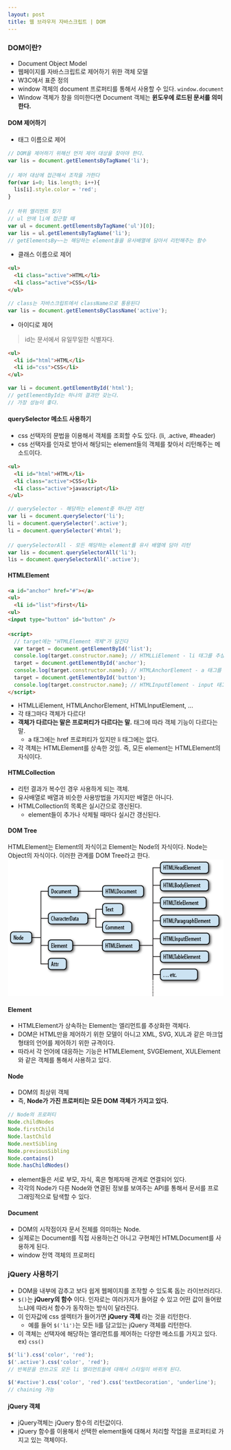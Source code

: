 ```yaml
---
layout: post
title: 웹 브라우저 자바스크립트 | DOM
---
```


### DOM이란?
- Document Object Model
- 웹페이지를 자바스크립트로 제어하기 위한 객체 모델
- W3C에서 표준 정의
- window 객체의 document 프로퍼티를 통해서 사용할 수 있다.
`window.document`
- Window 객체가 창을 의미한다면 Document 객체는 **윈도우에 로드된 문서를 의미한다.**

#### DOM 제어하기
- 태그 이름으로 제어

```javascript
// DOM을 제어하기 위해선 먼저 제어 대상을 찾아야 한다.
var lis = document.getElementsByTagName('li');

// 제어 대상에 접근해서 조작을 가한다
for(var i=0; lis.length; i++){
  lis[i].style.color = 'red';
}

// 하위 엘리먼트 찾기
// ul 안에 li에 접근할 때
var ul = document.getElementsByTagName('ul')[0];
var lis = ul.getElementsByTagName('li');
// getElementsBy~~는 해당하는 element들을 유사배열에 담아서 리턴해주는 함수
```

- 클래스 이름으로 제어
```html
<ul>
  <li class="active">HTML</li>
  <li class="active">CSS</li>
</ul>
```
```javascript
// class는 자바스크립트에서 className으로 통용된다
var lis = document.getElementsByClassName('active');
```

- 아이디로 제어
>id는 문서에서 유일무일한 식별자다.

```html
<ul>
  <li id="html">HTML</li>
  <li id="css">CSS</li>
</ul>
```
```javascript
var li = document.getElementById('html');
// getElementById는 하나의 결과만 갖는다.
// 가장 성능이 좋다.
```

#### querySelector 메소드 사용하기
- css 선택자의 문법을 이용해서 객체를 조회할 수도 있다. (li, .active, #header)
- css 선택자를 인자로 받아서 해당되는 element들의 객체를 찾아서 리턴해주는 메소드이다.

```html
<ul>
  <li id="html">HTML</li>
  <li class="active">CSS</li>
  <li class="active">javascript</li>
</ul>
```
```javascript
// querySelector - 해당하는 element중 하나만 리턴
var li = document.querySelector('li');
li = document.querySelector('.active');
li = document.querySelector('#html');

// querySelectorAll - 모든 해당하는 element를 유사 배열에 담아 리턴
var lis = document.querySelectorAll('li');
lis = document.querySelectorAll('.active');
```

#### HTMLElement
```HTML
<a id="anchor" href="#"></a>
<ul>
  <li id="list">first</li>
<ul>
<input type="button" id="button" />

<script>
  // target에는 "HTMLElement 객체"가 담긴다
  var target = document.getElementById('list');
  console.log(target.constructor.name); // HTMLLiElement - li 태그를 추상화한 객체의 이름
  target = document.getElementById('anchor');
  console.log(target.constructor.name); // HTMLAnchorElement - a 태그를 추상화한 객체의 이름
  target = document.getElementById('button');
  console.log(target.constructor.name); // HTMLInputElement - input 태그를 추상화한 객체의 이름
</script>
```
- HTMLLiElement, HTMLAnchorElement, HTMLInputElement, ...
- 각 태그마다 객체가 다르다!
- **객체가 다르다는 말은 프로퍼티가 다르다는 말.** 태그에 따라 객체 기능이 다르다는 말.
  - a 태그에는 href 프로퍼티가 있지만 li 태그에는 없다.
- 각 객체는 HTMLElement를 상속한 것임. 즉, 모든 element는 HTMLElement의 자식이다.

#### HTMLCollection
- 리턴 결과가 복수인 경우 사용하게 되는 객체.
- 유사배열로 배열과 비슷한 사용방법을 가지지만 배열은 아니다.
- HTMLCollection의 목록은 실시간으로 갱신된다.
  - element들이 추가나 삭제될 때마다 실시간 갱신된다.

#### DOM Tree
HTMLElement는 Element의 자식이고 Element는 Node의 자식이다. Node는 Object의 자식이다. 이러한 관계를 DOM Tree라고 한다.
![domtree](/assets/domtree.png)

#### Element
- HTMLElement가 상속하는 Element는 엘리먼트를 추상화한 객체다.
- DOM은 HTML만을 제어하기 위한 모델이 아니고 XML, SVG, XUL과 같은 마크업 형태의 언어를 제어하기 위한 규격이다.
- 따라서 각 언어에 대응하는 기능은 HTMLElement, SVGElement, XULElement와 같은 객체를 통해서 사용하고 있다.

#### Node
- DOM의 최상위 객체
- 즉, **Node가 가진 프로퍼티는 모든 DOM 객체가 가지고 있다.**
```javascript
// Node의 프로퍼티
Node.childNodes
Node.firstChild
Node.lastChild
Node.nextSibling
Node.previousSibling
Node.contains()
Node.hasChildNodes()
```
- element들은 서로 부모, 자식, 혹은 형제자매 관계로 연결되어 있다.
- 각각의 Node가 다른 Node와 연결된 정보를 보여주는 API를 통해서 문서를 프로그래밍적으로 탐색할 수 있다.

#### Document
- DOM의 시작점이자 문서 전체를 의미하는 Node.
- 실제로는 Document를 직접 사용하는건 아니고 구현체인 HTMLDocument를 사용하게 된다.
- window 전역 객체의 프로퍼티

### jQuery 사용하기
- DOM을 내부에 감추고 보다 쉽게 웹페이지를 조작할 수 있도록 돕는 라이브러리다.
- `$()`는 **jQuery의 함수** 이다. 인자로는 여러가지가 들어갈 수 있고 어떤 값이 들어왔느냐에 따라서 함수가 동작하는 방식이 달라진다.
- 이 인자값에 css 셀렉터가 들어가면 **jQuery 객체** 라는 것을 리턴한다.
  - 예를 들어 `$('li')`는 모든 li를 담고있는 jQuery 객체를 리턴한다.
- 이 객체는 선택자에 해당하는 엘리먼트를 제어하는 다양한 메소드를 가지고 있다. ex) `css()`
```javascript
$('li').css('color', 'red');
$('.active').css('color', 'red');
// 반복문을 안쓰고도 모든 li 엘리먼트들에 대해서 스타일이 바뀌게 된다.
```
```javascript
$('#active').css('color', 'red').css('textDecoration', 'underline');
// chaining 가능
```
#### jQuery 객체
- jQuery객체는 jQuery 함수의 리턴값이다.
- jQuery 함수를 이용해서 선택한 element들에 대해서 처리할 작업을 프로퍼티로 가지고 있는 객체이다.
